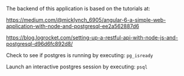 The backend of this application is based on the tutorials at:

https://medium.com/@micklynch_6905/angular-6-a-simple-web-application-with-node-and-postgresql-ee2a562887d6

https://blog.logrocket.com/setting-up-a-restful-api-with-node-js-and-postgresql-d96d6fc892d8/

Check to see if postgres is running by executing:
`pg_isready`

Launch an interactive postgres session by executing:
`psql`
